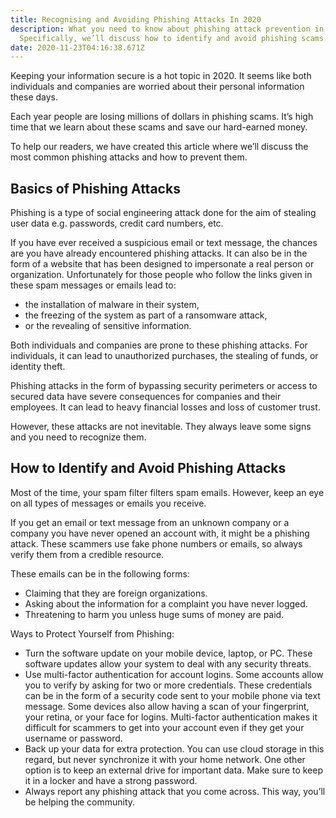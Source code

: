 ```yaml
---
title: Recognising and Avoiding Phishing Attacks In 2020
description: What you need to know about phishing attack prevention in 2020.
  Specifically, we’ll discuss how to identify and avoid phishing scams.
date: 2020-11-23T04:16:38.671Z
---
```

Keeping your information secure is a hot topic in 2020. It seems like both individuals and companies are worried about their personal information these days. 

Each year people are losing millions of dollars in phishing scams. It’s high time that we learn about these scams and save our hard-earned money.

To help our readers, we have created this article where we’ll discuss the most common phishing attacks and how to prevent them.

## Basics of Phishing Attacks

Phishing is a type of social engineering attack done for the aim of stealing user data e.g. passwords, credit card numbers, etc.

If you have ever received a suspicious email or text message, the chances are you have already encountered phishing attacks. It can also be in the form of a website that has been designed to impersonate a real person or organization. Unfortunately for those people who follow the links given in these spam messages or emails lead to:

* the installation of malware in their system,
* the freezing of the system as part of a ransomware attack,
* or the revealing of sensitive information.

Both individuals and companies are prone to these phishing attacks. For individuals, it can lead to unauthorized purchases, the stealing of funds, or identity theft.

Phishing attacks in the form of bypassing security perimeters or access to secured data have severe consequences for companies and their employees. It can lead to heavy financial losses and loss of customer trust.

However, these attacks are not inevitable. They always leave some signs and you need to recognize them.

## How to Identify and Avoid Phishing Attacks

Most of the time, your spam filter filters spam emails. However, keep an eye on all types of messages or emails you receive.

If you get an email or text message from an unknown company or a company you have never opened an account with, it might be a phishing attack. These scammers use fake phone numbers or emails, so always verify them from a credible resource.

These emails can be in the following forms:

* Claiming that they are foreign organizations.
* Asking about the information for a complaint you have never logged.
* Threatening to harm you unless huge sums of money are paid.

Ways to Protect Yourself from Phishing:

* Turn the software update on your mobile device, laptop, or PC. These software updates allow your system to deal with any security threats.
* Use multi-factor authentication for account logins. Some accounts allow you to verify by asking for two or more credentials. These credentials can be in the form of a security code sent to your mobile phone via text message. Some devices also allow having a scan of your fingerprint, your retina, or your face for logins. Multi-factor authentication makes it difficult for scammers to get into your account even if they get your username or password.
* Back up your data for extra protection. You can use cloud storage in this regard, but never synchronize it with your home network. One other option is to keep an external drive for important data. Make sure to keep it in a locker and have a strong password.
* Always report any phishing attack that you come across. This way, you’ll be helping the community.